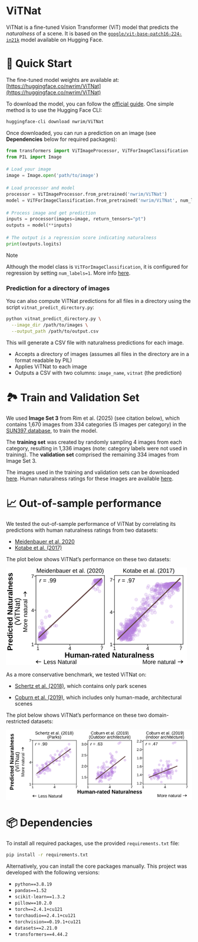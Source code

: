 # ViTNat

ViTNat is a fine-tuned Vision Transformer (ViT) model that predicts the *naturalness* of a scene. It is based on the [`google/vit-base-patch16-224-in21k`](https://huggingface.co/google/vit-base-patch16-224-in21k) model available on Hugging Face.

# 🔧 Quick Start

The fine-tuned model weights are available at: [https://huggingface.co/nwrim/ViTNat](https://huggingface.co/nwrim/ViTNat)

To download the model, you can follow the [official guide](https://huggingface.co/docs/huggingface_hub/en/guides/download). One simple method is to use the Hugging Face CLI:
```sh
huggingface-cli download nwrim/ViTNat
```
Once downloaded, you can run a prediction on an image (see **Dependencies** below for required packages):

```python
from transformers import ViTImageProcessor, ViTForImageClassification
from PIL import Image

# Load your image
image = Image.open('path/to/image')

# Load processor and model
processor = ViTImageProcessor.from_pretrained('nwrim/ViTNat')
model = ViTForImageClassification.from_pretrained('nwrim/ViTNat', num_labels=1)

# Process image and get prediction
inputs = processor(images=image, return_tensors="pt")
outputs = model(**inputs)

# The output is a regression score indicating naturalness
print(outputs.logits)
```
> [!NOTE]  
> Although the model class is `ViTForImageClassification`, it is configured for regression by setting `num_labels=1`. More info [here](https://discuss.huggingface.co/t/using-vitforclassification-for-regression/10716).

### Prediction for a directory of images

You can also compute ViTNat predictions for all files in a directory using the script `vitnat_predict_directory.py`:

```sh
python vitnat_predict_directory.py \
  --image_dir /path/to/images \
  --output_path /path/to/output.csv
```

This will generate a CSV file with naturalness predictions for each image.

* Accepts a directory of images (assumes all files in the directory are in a format readable by PIL)
* Applies ViTNat to each image
* Outputs a CSV with two columns: `image_name`, `vitnat` (the prediction)

# 🏞️ Train and Validation Set

We used **Image Set 3** from Rim et al. (2025) (see citation below), which contains 1,670 images from 334 categories (5 images per category) in the [SUN397 database](https://vision.princeton.edu/projects/2010/SUN/), to train the model.

The **training set** was created by randomly sampling 4 images from each category, resulting in 1,336 images (note: category labels were not used in training). The **validation set** comprised the remaining 334 images from Image Set 3.

The images used in the training and validation sets can be downloaded [here](https://osf.io/5bwgu). Human naturalness ratings for these images are available [here](https://github.com/nwrim/naturalness_compression_memorability).

# 📈 Out-of-sample performance

We tested the out-of-sample performance of ViTNat by correlating its predictions with human naturalness ratings from two datasets:

* [Meidenbauer et al. 2020](https://doi.org/10.1016/j.jenvp.2020.101498)
* [Kotabe et al. (2017)](https://doi.org/10.1037/xge0000321) 

The plot below shows ViTNat’s performance on these two datasets:

![](./figures/meidenbauer_kotabe.png)

As a more conservative benchmark, we tested ViTNat on:


* [Schertz et al. (2018)](https://doi.org/10.1016/j.cognition.2018.01.011), which contains only park scenes

* [Coburn et al. (2019)](https://doi.org/10.1016/j.jenvp.2019.02.007), which includes only human-made, architectural scenes

The plot below shows ViTNat’s performance on these two domain-restricted datasets:

![](./figures/schertz_coburn.png)

# 📦 Dependencies
To install all required packages, use the provided `requirements.txt` file:

```sh
pip install -r requirements.txt
```

Alternatively, you can install the core packages manually. This project was developed with the following versions:
* `python==3.8.19`
* `pandas==1.52`
* `scikit-learn==1.3.2`
* `pillow==10.2.0`
* `torch==2.4.1+cu121`
* `torchaudio==2.4.1+cu121`
* `torchvision==0.19.1+cu121`
* `datasets==2.21.0`
* `transformers==4.44.2`
